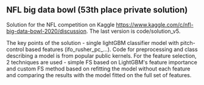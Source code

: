 ## NFL big data bowl (53th place private solution)
Solution for the NFL competition on Kaggle https://www.kaggle.com/c/nfl-big-data-bowl-2020/discussion. The last version is code/solution_v5. 

The key points of the solution - single lightGBM classifier model with pitch-control based features (ifo_rusher_pc_...). Code for preprocessing and class describing a model is from popular public kernels. For the feature selection, 2 techniques are used - simple FS based on LightGBM's feature importance and custom FS method based on refitting the model without each feature and comparing the results with the model fitted on the full set of features.   
